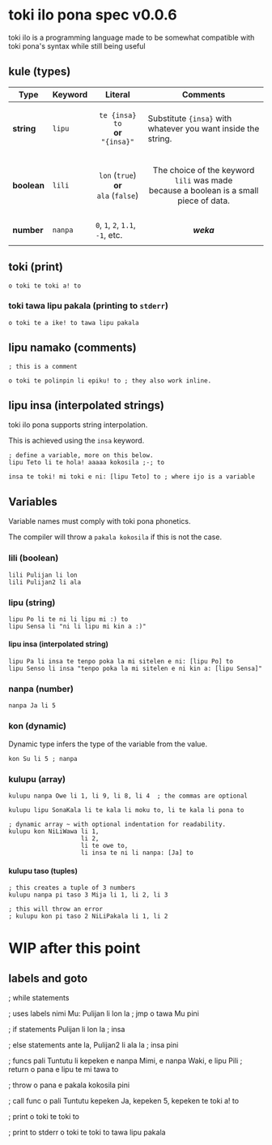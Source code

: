 # toki ilo pona spec v0.0.6

toki ilo is a programming language made to be somewhat compatible with toki
pona's syntax while still being useful

## kule (types)

| Type | Keyword | Literal | Comments |
|---|---|---|---|
| **string** | `lipu` | <p align="center">`te {insa} to`<br>**or**<br>`"{insa}"`</p> | Substitute `{insa}` with whatever you want inside the string. |
| **boolean** | `lili` | <p align="center">`lon` (`true`)<br>**or**<br>`ala` (`false`)</p> | <p align="center">The choice of the keyword `lili` was made<br> because a boolean is a small piece of data.<p> |
| **number** | `nanpa` | `0`, `1`, `2`, `1.1`, `-1`, etc. | <p align="center">***weka***</p> |


## toki (print)

```
o toki te toki a! to
```

### toki tawa lipu pakala (printing to `stderr`)

```
o toki te a ike! to tawa lipu pakala
```

## lipu namako (comments)

```
; this is a comment

o toki te polinpin li epiku! to ; they also work inline.
```


## lipu insa (interpolated strings)

toki ilo pona supports string interpolation.

This is achieved using the `insa` keyword.

```
; define a variable, more on this below.
lipu Teto li te hola! aaaaa kokosila ;-; to

insa te toki! mi toki e ni: [lipu Teto] to ; where ijo is a variable
```

## Variables

Variable names must comply with toki pona phonetics.

The compiler will throw a `pakala kokosila` if this is not the case.

### lili (boolean)

```
lili Pulijan li lon
lili Pulijan2 li ala
```

### lipu (string)

```
lipu Po li te ni li lipu mi :) to
lipu Sensa li "ni li lipu mi kin a :)"
```

#### lipu insa (interpolated string)

```
lipu Pa li insa te tenpo poka la mi sitelen e ni: [lipu Po] to
lipu Senso li insa "tenpo poka la mi sitelen e ni kin a: [lipu Sensa]"
```

### nanpa (number)

```
nanpa Ja li 5
```


### kon (dynamic)

Dynamic type infers the type of the variable from the value.

```
kon Su li 5 ; nanpa
```

### kulupu (array)

```
kulupu nanpa Owe li 1, li 9, li 8, li 4  ; the commas are optional

kulupu lipu SonaKala li te kala li moku to, li te kala li pona to

; dynamic array ~ with optional indentation for readability.
kulupu kon NiLiWawa li 1,
                    li 2,
                    li te owe to,
                    li insa te ni li nanpa: [Ja] to
```

#### kulupu taso (tuples)

```
; this creates a tuple of 3 numbers
kulupu nanpa pi taso 3 Mija li 1, li 2, li 3

; this will throw an error
; kulupu kon pi taso 2 NiLiPakala li 1, li 2
```

# WIP after this point


## labels and goto
; while statements

; uses labels
nimi Mu: Pulijan li lon la
  ; jmp
  o tawa Mu
pini

; if statements
Pulijan li lon la
  ; insa

  ; else statements
ante la, Pulijan2 li ala la
  ; insa
pini

; funcs
pali Tuntutu li kepeken e nanpa Mimi, e nanpa Waki, e lipu Pili
  ; return
  o pana e lipu te mi tawa to

  ; throw
  o pana e pakala kokosila
pini

; call func
o pali Tuntutu kepeken Ja, kepeken 5, kepeken te toki a! to

; print
o toki te toki to

; print to stderr
o toki te toki to tawa lipu pakala
